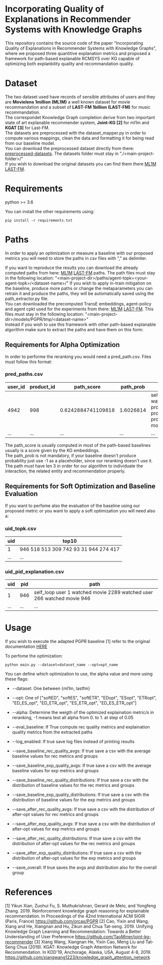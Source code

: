 # Incorporating Quality of Explanations in Recommender Systems with Knowledge Graphs
This repository contains the source code of the paper "Incorporating Quality of Explanations in Recommender Systems with Knowledge Graphs", where we proposed three quantitive explanation metrics and proposed a framework for path-based explanable RCMSYS over KG capable of optimizing both explanbility quality and recommandation quality. 
# Dataset
The two dataset used have records of sensible attributes of users and they are **Movielens 1million (ML1M)** a well known dataset for movie recommandation and a subset of **LAST-FM 1billion (LAST-FM)** for music recommandation.  
The correspondet Knowledge Graph completion derive from two important state of art explanable recommender system, **Joint-KG \[2\]** for ml1m and **KGAT \[3\]** for Last-FM.  
The datasets are preprocessed with the dataset_mapper.py in order to compute various mappings, clean the data and formatting it for being read from our baseline model.  
You can download the preprocessed dataset directly from there: [preprocessed-datasets](https://drive.google.com/file/d/1IjUi9aURBh7-2hOOz4S0h7WmgYlzZ-Kk/view?usp=sharing). The datasets folder must stay in "./\<main-project-folder\>/"  
If you wish to download the original datasets you can find them there [ML1M](https://grouplens.org/datasets/movielens/) [LAST-FM](http://www.cp.jku.at/datasets/LFM-1b/).

# Requirements
python >= 3.6  

You can install the other requirements using: 
```
pip install -r requirements.txt
```
# Paths
In order to apply an optimization or measure a baseline with our proposed metrics you will need to store the paths in csv files with "," as delimiter.  

If you want to reproduce the results you can download the already computed paths from here: [ML1M](https://drive.google.com/file/d/14vP6yrZA7GoCh4SqG0jw_SH-FtO6UGOW/view?usp=sharing) [LAST-FM](https://drive.google.com/file/d/1_UsgRd_KLY3UajraExOequ9cLOaJsxI5/view?usp=sharing) paths. The path files must stay in the following location: "\<main-project-dir\>/paths/agent-topk=\<your-agent-topk\>/\<dataset-name\>/"
If you wish to apply in-train mitigation on the baseline, produce more paths or change the metaparameters you can retrain it and produce the paths, they will be automatically saved using the path_extractor.py file.  
You can downloaded the precomputed TransE embeddings, agent-policy and agent cpkt used for the experiments from there: [ML1M](https://drive.google.com/file/d/14vP6yrZA7GoCh4SqG0jw_SH-FtO6UGOW/view?usp=sharing) [LAST-FM](https://drive.google.com/file/d/1vdicX53qz10RhBDWPqWDVfHbtgkqmHQ7/view?usp=sharing). This files must stay in the following location: "\<main-project-dir\>/models/PGPR/tmp/\<dataset-name\>"  
Instead if you wish to use this framework with other path-based explanable algorithm make sure to extract the paths and have them on this form:
## Requirements for Alpha Optimization
In order to performe the reranking you would need a pred_path.csv. Files must follow this format:    

### pred_paths.csv  

|user_id|product_id|path_score|path_prob|path|
|---|---|---|---|---|
|4942|998|0.6242884741109818|1.6026814|self_loop user 4942 watched movie 328 produced_by_producer producer 197 produced_by_producer movie 998 | 
|...|...|...|...|...|


The path_score is usually computed in most of the path-based baselines usually is a score given by the KG embeddings.  
The path_prob is not mandatory, if your baseline doesn't produce probability just use -1 as a placeholder, since our reranking doesn't use it.  
The path must have len 3 in order for our algorithm to individuate the interaction, the related entity and recommendation properly.  

## Requirements for Soft Optimization and Baseline Evaluation
If you want to perfome also the evaluation of the baseline using our proposed metric or you want to apply a soft optimization you will need also a:

### uid_topk.csv
|uid|	top10|
|---|---|
|1|	946 518 513 309 742 93 31 944 274 417|
|...|...|
### uid_pid_explanation.csv

|uid|	pid|	path|
|---|---|---|
|1	|946	|self_loop user 1 watched movie 2289 watched user 266 watched movie 946|
|...|...|...|


# Usage
If you wish to execute the adapted PGPR baseline \[1\] refer to the original documentation [HERE](https://github.com/orcax/PGPR)

To perfome the optimization:
```
python main.py --dataset=dataset_name --opt=opt_name
```

You can define which optimization to use, the alpha value and more using these flags:
- --dataset: One between {ml1m, lastfm}

- --opt: One of ["softED", "softES", "softETR", "EDopt", "ESopt", "ETRopt", "ED_ES_opt", "ED_ETR_opt", "ES_ETR_opt", "ED_ES_ETR_opt"]

- --alpha: Determine the weigth of the optimized explaination metric/s in reranking, -1 means test all alpha from 0. to 1. at step of 0.05

- --eval_baseline:   If True compute rec quality metrics and explaination quality metrics from the extracted paths

- --log_enabled:   If true save log files instead of printing results

- --save_baseline_rec_quality_avgs: If true save a csv with the average baseline values for rec metrics and groups

- --save_baseline_exp_quality_avgs: If true save a csv with the average baseline values for exp metrics and groups

- --save_baseline_rec_quality_distributions: If true save a csv with the distribution of baseline values for the rec metrics and groups

- --save_baseline_exp_quality_distributions: If true save a csv with the distribution of baseline values for the exp metrics and groups

- --save_after_rec_quality_avgs: If true save a csv with the distribution of after-opt values for rec metrics and groups

- --save_after_exp_quality_avgs: If true save a csv with the distribution of after-opt values for exp metrics and groups

- --save_after_rec_quality_distributions: If true save a csv with the distribution of after-opt values for the rec metrics and groups

- --save_after_exp_quality_distributions: If true save a csv with the distribution of after-opt values for the exp metrics and groups

- --save_overall: If true saves the avgs and distribution also for the overall group

# References
\[1\] Yikun Xian, Zuohui Fu, S. Muthukrishnan, Gerard de Melo, and Yongfeng Zhang. 2019. Reinforcement knowledge graph reasoning for explainable recommendation. In Proceedings of the 42nd International ACM SIGIR (Paris, France) https://github.com/orcax/PGPR 
\[2\] Cao, Yixin and Wang, Xiang and He, Xiangnan and Hu, Zikun and Chua Tat-seng. 2019. Unifying Knowledge Graph Learning and Recommendation: Towards a Better Understanding of User Preference https://github.com/TaoMiner/joint-kg-recommender
\[3\] Xiang Wang, Xiangnan He, Yixin Cao, Meng Liu and Tat-Seng Chua (2019). KGAT: Knowledge Graph Attention Network for Recommendation. In KDD'19, Anchorage, Alaska, USA, August 4-8, 2019.  https://github.com/xiangwang1223/knowledge_graph_attention_network

